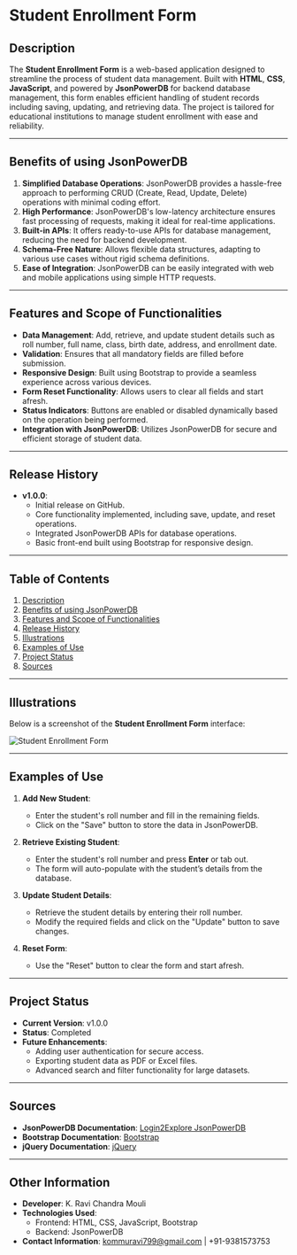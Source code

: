 # Student Enrollment Form

## Description
The **Student Enrollment Form** is a web-based application designed to streamline the process of student data management. Built with **HTML**, **CSS**, **JavaScript**, and powered by **JsonPowerDB** for backend database management, this form enables efficient handling of student records including saving, updating, and retrieving data. The project is tailored for educational institutions to manage student enrollment with ease and reliability.

---

## Benefits of using JsonPowerDB
1. **Simplified Database Operations**: JsonPowerDB provides a hassle-free approach to performing CRUD (Create, Read, Update, Delete) operations with minimal coding effort.
2. **High Performance**: JsonPowerDB's low-latency architecture ensures fast processing of requests, making it ideal for real-time applications.
3. **Built-in APIs**: It offers ready-to-use APIs for database management, reducing the need for backend development.
4. **Schema-Free Nature**: Allows flexible data structures, adapting to various use cases without rigid schema definitions.
5. **Ease of Integration**: JsonPowerDB can be easily integrated with web and mobile applications using simple HTTP requests.

---

## Features and Scope of Functionalities
- **Data Management**: Add, retrieve, and update student details such as roll number, full name, class, birth date, address, and enrollment date.
- **Validation**: Ensures that all mandatory fields are filled before submission.
- **Responsive Design**: Built using Bootstrap to provide a seamless experience across various devices.
- **Form Reset Functionality**: Allows users to clear all fields and start afresh.
- **Status Indicators**: Buttons are enabled or disabled dynamically based on the operation being performed.
- **Integration with JsonPowerDB**: Utilizes JsonPowerDB for secure and efficient storage of student data.

---

## Release History
- **v1.0.0**:
  - Initial release on GitHub.
  - Core functionality implemented, including save, update, and reset operations.
  - Integrated JsonPowerDB APIs for database operations.
  - Basic front-end built using Bootstrap for responsive design.

---

## Table of Contents
1. [Description](#description)
2. [Benefits of using JsonPowerDB](#benefits-of-using-jsonpowerdb)
3. [Features and Scope of Functionalities](#features-and-scope-of-functionalities)
4. [Release History](#release-history)
5. [Illustrations](#illustrations)
6. [Examples of Use](#examples-of-use)
7. [Project Status](#project-status)
8. [Sources](#sources)

---

## Illustrations
Below is a screenshot of the **Student Enrollment Form** interface:

![Student Enrollment Form](path-to-screenshot.png)

---

## Examples of Use
1. **Add New Student**:
   - Enter the student's roll number and fill in the remaining fields.
   - Click on the "Save" button to store the data in JsonPowerDB.

2. **Retrieve Existing Student**:
   - Enter the student's roll number and press **Enter** or tab out.
   - The form will auto-populate with the student’s details from the database.

3. **Update Student Details**:
   - Retrieve the student details by entering their roll number.
   - Modify the required fields and click on the "Update" button to save changes.

4. **Reset Form**:
   - Use the "Reset" button to clear the form and start afresh.

---

## Project Status
- **Current Version**: v1.0.0
- **Status**: Completed
- **Future Enhancements**:
  - Adding user authentication for secure access.
  - Exporting student data as PDF or Excel files.
  - Advanced search and filter functionality for large datasets.

---

## Sources
- **JsonPowerDB Documentation**: [Login2Explore JsonPowerDB](https://login2explore.com/jpdb)
- **Bootstrap Documentation**: [Bootstrap](https://getbootstrap.com/)
- **jQuery Documentation**: [jQuery](https://jquery.com/)

---

## Other Information
- **Developer**: K. Ravi Chandra Mouli
- **Technologies Used**:
  - Frontend: HTML, CSS, JavaScript, Bootstrap
  - Backend: JsonPowerDB
- **Contact Information**: kommuravi799@gmail.com | +91-9381573753
